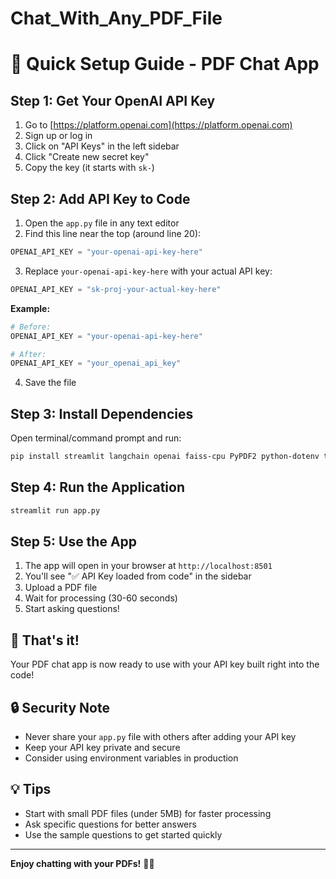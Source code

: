 # Chat_With_Any_PDF_File
# 🚀 Quick Setup Guide - PDF Chat App

## Step 1: Get Your OpenAI API Key

1. Go to [https://platform.openai.com](https://platform.openai.com)
2. Sign up or log in
3. Click on "API Keys" in the left sidebar
4. Click "Create new secret key"
5. Copy the key (it starts with `sk-`)

## Step 2: Add API Key to Code

1. Open the `app.py` file in any text editor
2. Find this line near the top (around line 20):

```python
OPENAI_API_KEY = "your-openai-api-key-here"
```

3. Replace `your-openai-api-key-here` with your actual API key:

```python
OPENAI_API_KEY = "sk-proj-your-actual-key-here"
```

**Example:**
```python
# Before:
OPENAI_API_KEY = "your-openai-api-key-here"

# After:
OPENAI_API_KEY = "your_openai_api_key"
```

4. Save the file

## Step 3: Install Dependencies

Open terminal/command prompt and run:

```bash
pip install streamlit langchain openai faiss-cpu PyPDF2 python-dotenv tiktoken
```

## Step 4: Run the Application

```bash
streamlit run app.py
```

## Step 5: Use the App

1. The app will open in your browser at `http://localhost:8501`
2. You'll see "✅ API Key loaded from code" in the sidebar
3. Upload a PDF file
4. Wait for processing (30-60 seconds)
5. Start asking questions!

## 🎉 That's it!

Your PDF chat app is now ready to use with your API key built right into the code!

## 🔒 Security Note

- Never share your `app.py` file with others after adding your API key
- Keep your API key private and secure
- Consider using environment variables in production

## 💡 Tips

- Start with small PDF files (under 5MB) for faster processing
- Ask specific questions for better answers
- Use the sample questions to get started quickly

---

**Enjoy chatting with your PDFs!** 📄💬
